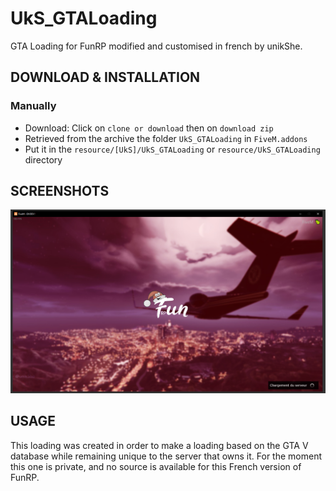# UkS_GTALoading
GTA Loading for FunRP modified and customised in french by unikShe.

## DOWNLOAD & INSTALLATION
### Manually
- Download: Click on `clone or download` then on `download zip`
- Retrieved from the archive the folder `UkS_GTALoading` in `FiveM.addons`
- Put it in the `resource/[UkS]/UkS_GTALoading` or `resource/UkS_GTALoading` directory


## SCREENSHOTS
![screenshot santa](https://raw.githubusercontent.com/unikShe/UkS_GTALoading/master/screenshot/santa-screen.PNG)

## USAGE
This loading was created in order to make a loading based on the GTA V database while remaining unique to the server that owns it.
For the moment this one is private, and no source is available for this French version of FunRP.
